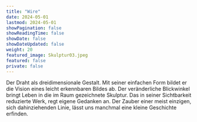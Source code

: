```yaml
---
title: "Wire"
date: 2024-05-01
lastmod: 2024-05-01
showPagination: false
showReadingTime: false
showDate: false
showDateUpdated: false
weight: 20
featured_image: Skulptur03.jpeg
featured: false
private: false
---
```


Der Draht als dreidimensionale Gestalt. Mit seiner einfachen Form bildet er die
Vision eines leicht erkennbaren Bildes ab. Der veränderliche Blickwinkel bringt
Leben in die im Raum gezeichnete Skulptur. Das in seiner Sichtbarkeit reduzierte
Werk, regt eigene Gedanken an. Der Zauber einer meist einzigen, sich
dahinziehenden Linie, lässt uns manchmal eine kleine Geschichte erfinden.
